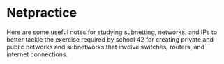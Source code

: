 # Netpractice

Here are some useful notes for studying subnetting, networks, and IPs to better tackle the exercise required by school 42 for creating private and public networks and subnetworks that involve switches, routers, and internet connections.
